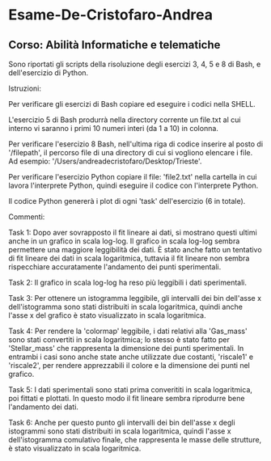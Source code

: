 # Esame-De-Cristofaro-Andrea
## Corso: Abilità Informatiche e telematiche

Sono riportati gli scripts della risoluzione degli esercizi 3, 4, 5 e 8 di Bash, e dell'esercizio di Python. 

Istruzioni:

Per verificare gli esercizi di Bash copiare ed eseguire i codici nella SHELL.

L'esercizio 5 di Bash produrrà nella directory corrente un file.txt al cui interno vi saranno i primi 10 numeri interi (da 1 a 10) in colonna. 

Per verificare l'esercizio 8 Bash, nell'ultima riga di codice inserire al posto di '/filepath', il percorso file di una directory di cui si vogliono elencare i file. Ad esempio: '/Users/andreadecristofaro/Desktop/Trieste'.

Per verificare l'esercizio Python copiare il file: 'file2.txt' nella cartella in cui lavora l'interprete Python, quindi eseguire il codice con l'interprete Python.

Il codice Python genererà i plot di ogni 'task' dell'esercizio (6 in totale).

Commenti:

Task 1: Dopo aver sovrapposto il fit lineare ai dati, si mostrano questi ultimi anche in un grafico in scala log-log. Il grafico in scala log-log sembra permettere una maggiore leggibilità dei dati. È stato anche fatto un tentativo di fit lineare dei dati in scala logaritmica, tuttavia il fit lineare non sembra rispecchiare accuratamente l'andamento dei punti sperimentali.

Task 2: Il grafico in scala log-log ha reso più leggibili i dati sperimentali.

Task 3: Per ottenere un istogramma leggibile, gli intervalli dei bin dell'asse x dell'istogramma sono stati distribuiti in scala logaritmica, quindi anche l'asse x del grafico è stato visualizzato in scala logaritmica.

Task 4: Per rendere la 'colormap' leggibile, i dati relativi alla 'Gas_mass' sono stati convertiti in scala logaritmica; lo stesso è stato fatto per 'Stellar_mass' che rappresenta la dimensione dei punti sperimentali. In entrambi i casi sono anche state anche utilizzate due costanti, 'riscale1' e 'riscale2', per rendere apprezzabili il colore e la dimensione dei punti nel grafico.

Task 5: I dati sperimentali sono stati prima converititi in scala logaritmica, poi fittati e plottati. In questo modo il fit lineare sembra riprodurre bene l'andamento dei dati.

Task 6: Anche per questo punto gli intervalli dei bin dell'asse x degli istogrammi sono stati distribuiti in scala logaritmica, quindi l'asse x dell'istogramma comulativo finale, che rappresenta le masse delle strutture, è stato visualizzato in scala logaritmica.
